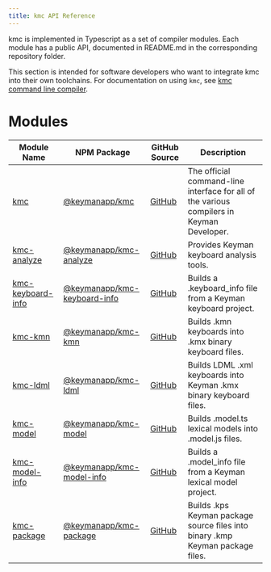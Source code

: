 ```yaml
---
title: kmc API Reference
---
```


kmc is implemented in Typescript as a set of compiler modules. Each module has a
public API, documented in README.md in the corresponding repository folder.

This section is intended for software developers who want to integrate kmc into
their own toolchains. For documentation on using `kmc`, see [kmc command line
compiler](../cli).

# Modules

Module Name                                      | NPM Package                                           | GitHub Source                      | Description
-------------------------------------------------|-------------------------------------------------------|------------------------------------|---------------
[kmc](../cli)                                    | [@keymanapp/kmc][kmc-npm]                             | [GitHub][kmc-github]               | The official command-line interface for all of the various compilers in Keyman Developer.
[kmc-analyze](../../api/kmc-analyze)             | [@keymanapp/kmc-analyze][kmc-analyze-npm]             | [GitHub][kmc-analyze-github]       | Provides Keyman keyboard analysis tools.
[kmc-keyboard-info](../../api/kmc-keyboard-info) | [@keymanapp/kmc-keyboard-info][kmc-keyboard-info-npm] | [GitHub][kmc-keyboard-info-github] | Builds a .keyboard_info file from a Keyman keyboard project.
[kmc-kmn](../../api/kmc-kmn)                     | [@keymanapp/kmc-kmn][kmc-kmn-npm]                     | [GitHub][kmc-kmn-github]           | Builds .kmn keyboards into .kmx binary keyboard files.
[kmc-ldml](../../api/kmc-ldml)                   | [@keymanapp/kmc-ldml][kmc-ldml-npm]                   | [GitHub][kmc-ldml-github]          | Builds LDML .xml keyboards into Keyman .kmx binary keyboard files.
[kmc-model](../../api/kmc-model)                 | [@keymanapp/kmc-model][kmc-model-npm]                 | [GitHub][kmc-model-github]         | Builds .model.ts lexical models into .model.js files.
[kmc-model-info](../../api/kmc-model-info)       | [@keymanapp/kmc-model-info][kmc-model-info-npm]       | [GitHub][kmc-model-info-github]    | Builds a .model_info file from a Keyman lexical model project.
[kmc-package](../../api/kmc-package)             | [@keymanapp/kmc-package][kmc-package-npm]             | [GitHub][kmc-package-github]       | Builds .kps Keyman package source files into binary .kmp Keyman package files.

[kmc-npm]: https://npmjs.com/package/@keymanapp/kmc
[kmc-analyze-npm]: https://npmjs.com/package/@keymanapp/kmc-analyze
[kmc-keyboard-info-npm]: https://npmjs.com/package/@keymanapp/kmc-keyboard-info
[kmc-kmn-npm]: https://npmjs.com/package/@keymanapp/kmc-kmn
[kmc-ldml-npm]: https://npmjs.com/package/@keymanapp/kmc-ldml
[kmc-model-npm]: https://npmjs.com/package/@keymanapp/kmc-model
[kmc-model-info-npm]: https://npmjs.com/package/@keymanapp/kmc-model-info
[kmc-package-npm]: https://npmjs.com/package/@keymanapp/kmc-package
[common-types-npm]: https://npmjs.com/package/@keymanapp/common-types

[kmc-github]: https://github.com/keymanapp/keyman/tree/master/developer/src/kmc
[kmc-analyze-github]: https://github.com/keymanapp/keyman/tree/master/developer/src/kmc-analyze
[kmc-keyboard-info-github]: https://github.com/keymanapp/keyman/tree/master/developer/src/kmc-keyboard-info
[kmc-kmn-github]: https://github.com/keymanapp/keyman/tree/master/developer/src/kmc-kmn
[kmc-ldml-github]: https://github.com/keymanapp/keyman/tree/master/developer/src/kmc-ldml
[kmc-model-github]: https://github.com/keymanapp/keyman/tree/master/developer/src/kmc-model
[kmc-model-info-github]: https://github.com/keymanapp/keyman/tree/master/developer/src/kmc-model-info
[kmc-package-github]: https://github.com/keymanapp/keyman/tree/master/developer/src/kmc-package
[common-types-github]: https://github.com/keymanapp/keyman/tree/master/common/web/types
